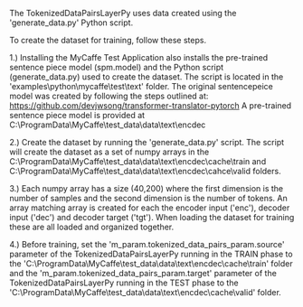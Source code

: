 ﻿The TokenizedDataPairsLayerPy uses data created using the 'generate_data.py' Python script.

To create the dataset for training, follow these steps.

1.) Installing the MyCaffe Test Application also installs the pre-trained sentence piece model (spm.model) and the 
Python script (generate_data.py) used to create the dataset. The script is located in the 'examples\python\mycaffe\test\text' folder.
The original sentencepeice model was created by following the steps outlined at: https://github.com/devjwsong/transformer-translator-pytorch
A pre-trained sentence piece model is provided at C:\ProgramData\MyCaffe\test_data\data\text\encdec

2.) Create the dataset by running the 'generate_data.py' script. The script will create the dataset as a set of numpy arrays in the 
C:\ProgramData\MyCaffe\test_data\data\text\encdec\cache\train and
C:\ProgramData\MyCaffe\test_data\data\text\encdec\cahce\valid folders.

3.) Each numpy array has a size (40,200) where the first dimension is the number of samples and the second dimension is the number of tokens. An array
matching array is created for each the encoder input ('enc'), decoder input ('dec') and decoder target ('tgt').  When loading the dataset for training
these are all loaded and organized together.

4.) Before training, 
set the 'm_param.tokenized_data_pairs_param.source' parameter of the TokenizedDataPairsLayerPy running in the TRAIN phase
to the 'C:\ProgramData\MyCaffe\test_data\data\text\encdec\cache\train' folder 
and the 'm_param.tokenized_data_pairs_param.target' parameter of the TokenizedDataPairsLayerPy running in the TEST phase
to the 'C:\ProgramData\MyCaffe\test_data\data\text\encdec\cache\valid' folder.


